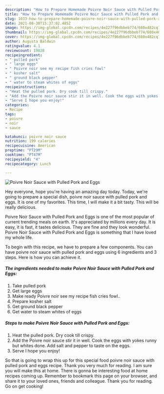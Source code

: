 ```yaml
---
description: "How to Prepare Homemade Poivre Noir Sauce with Pulled Pork and Eggs"
title: "How to Prepare Homemade Poivre Noir Sauce with Pulled Pork and Eggs"
slug: 1033-how-to-prepare-homemade-poivre-noir-sauce-with-pulled-pork-and-eggs
date: 2021-08-30T15:37:02.485Z
image: https://img-global.cpcdn.com/recipes/4e227f96dbbeb774/680x482cq70/poivre-noir-sauce-with-pulled-pork-and-eggs-recipe-main-photo.jpg
thumbnail: https://img-global.cpcdn.com/recipes/4e227f96dbbeb774/680x482cq70/poivre-noir-sauce-with-pulled-pork-and-eggs-recipe-main-photo.jpg
cover: https://img-global.cpcdn.com/recipes/4e227f96dbbeb774/680x482cq70/poivre-noir-sauce-with-pulled-pork-and-eggs-recipe-main-photo.jpg
author: Augusta Baldwin
ratingvalue: 4.1
reviewcount: 19828
recipeingredient:
- " pulled pork"
- " large eggs"
- " Poivre noir see my recipe fish cries fowl"
- " kosher salt"
- " ground black pepper"
- " water to steam whites of eggs"
recipeinstructions:
- "Heat the pulled pork. Dry cook till crispy."
- "Add the Poivre noir sauce stir it in well. Cook the eggs with yokes runny but whites done. Add salt and pepper to taste on the eggs."
- "Serve I hope you enjoy!"
categories:
- Recipe
tags:
- poivre
- noir
- sauce

katakunci: poivre noir sauce 
nutrition: 199 calories
recipecuisine: American
preptime: "PT29M"
cooktime: "PT47M"
recipeyield: "4"
recipecategory: Lunch

---
```



![Poivre Noir Sauce with Pulled Pork and Eggs](https://img-global.cpcdn.com/recipes/4e227f96dbbeb774/680x482cq70/poivre-noir-sauce-with-pulled-pork-and-eggs-recipe-main-photo.jpg)

Hey everyone, hope you're having an amazing day today. Today, we're going to prepare a special dish, poivre noir sauce with pulled pork and eggs. It is one of my favorites. This time, I will make it a bit tasty. This will be really delicious.



Poivre Noir Sauce with Pulled Pork and Eggs is one of the most popular of current trending meals on earth. It's appreciated by millions every day. It is easy, it is fast, it tastes delicious. They are fine and they look wonderful. Poivre Noir Sauce with Pulled Pork and Eggs is something that I have loved my whole life.


To begin with this recipe, we have to prepare a few components. You can have poivre noir sauce with pulled pork and eggs using 6 ingredients and 3 steps. Here is how you can achieve it.

<!--inarticleads1-->

##### The ingredients needed to make Poivre Noir Sauce with Pulled Pork and Eggs:

1. Take  pulled pork
1. Get  large eggs
1. Make ready  Poivre noir see my recipe fish cries fowl..
1. Prepare  kosher salt
1. Get  ground black pepper
1. Get  water to steam whites of eggs




<!--inarticleads2-->

##### Steps to make Poivre Noir Sauce with Pulled Pork and Eggs:

1. Heat the pulled pork. Dry cook till crispy.
1. Add the Poivre noir sauce stir it in well. Cook the eggs with yokes runny but whites done. Add salt and pepper to taste on the eggs.
1. Serve I hope you enjoy!




So that is going to wrap this up for this special food poivre noir sauce with pulled pork and eggs recipe. Thank you very much for reading. I am sure you will make this at home. There is gonna be interesting food at home recipes coming up. Remember to bookmark this page on your browser, and share it to your loved ones, friends and colleague. Thank you for reading. Go on get cooking!
